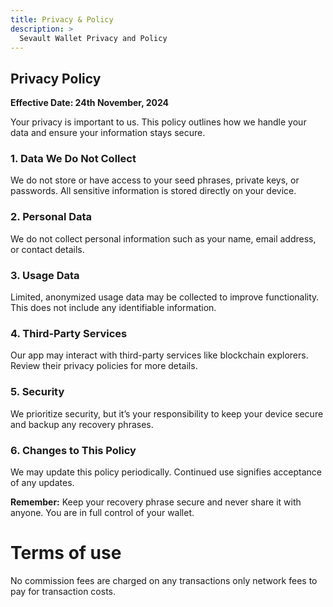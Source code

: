 ```yaml
---
title: Privacy & Policy
description: >
  Sevault Wallet Privacy and Policy
---
```


## Privacy Policy

**Effective Date: 24th November, 2024**

Your privacy is important to us. This policy outlines how we handle your data and ensure your information stays secure.

### 1. Data We Do Not Collect

We do not store or have access to your seed phrases, private keys, or passwords. All sensitive information is stored directly on your device.

### 2. Personal Data

We do not collect personal information such as your name, email address, or contact details.

### 3. Usage Data

Limited, anonymized usage data may be collected to improve functionality. This does not include any identifiable information.

### 4. Third-Party Services

Our app may interact with third-party services like blockchain explorers. Review their privacy policies for more details.

### 5. Security

We prioritize security, but it’s your responsibility to keep your device secure and backup any recovery phrases.

### 6. Changes to This Policy

We may update this policy periodically. Continued use signifies acceptance of any updates.

**Remember:** Keep your recovery phrase secure and never share it with anyone. You are in full control of your wallet.

# Terms of use

No commission fees are charged on any transactions only network fees to pay for transaction costs.